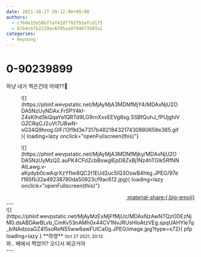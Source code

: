 ```yaml
---
date: 2021-10-27 20:12:00+09:00
authors:
  - c768e15e58bf7af42df792f91efcd1f5
  - 67b4c6fb2220ac6705aa97046f3503a1
categories:
  - Hayoung
---
```


# 0-90239899

<div class="post-container" markdown="1">
<div class="content-container md-sidebar__scrollwrap" markdown="1">

하냥 내가 찍은건데 어때??🤨
<figure markdown="1">
![](https://phinf.wevpstatic.net/MjAyMjA3MDNfMjY4/MDAxNjU2ODA5NzUyNDAx.FrSPY4kI-Z4sKlhdSkQqaYa1QRTd9LG9rnXxvEEVg8sg.SSBfQuhJ_fPUjghiVGZCRqCJ2uVt7UBwN-sG34Q9hrog.GIF/13f9d3e7317b4821843217430880658e385.gif){ loading=lazy onclick="openFullscreen(this)"}
</figure>

<figure markdown="1">
![](https://phinf.wevpstatic.net/MjAyMjA3MDNfMjky/MDAxNjU2ODA5NzUyMzQ2.auPK4CFdZcbBswglEpD8ZxBj1Nz4hTGIk5RfNNAtLawg.v-aKydyb0cwAqrXzYfIw8QC2t1EUd2uc5lQ3OswB4hkg.JPEG/97ef165fb32a49238780da50923cf9ac612.jpg){ loading=lazy onclick="openFullscreen(this)"}
</figure>


</div>
</div>

<div style="text-align: right;" markdown="1">
<a href="https://weverse.io/fromis9/fanpost/0-90239899" style="text-align: right;">:material-share:{.big-emoji}</a>
</div>
---

<div class="comments-container md-sidebar__scrollwrap" markdown="1">
<div class="comment" markdown="1">
<div class='id-container' markdown="1">
![](https://phinf.wevpstatic.net/MjAyMzExMjFfMjUz/MDAxNzAwNTQzODEzNjM0.dsABDAwBLvb_CmKv53nAMh0x44CV1NvJRUsHloAtzVEg.spqUAHYle7q_biNAdzoaGZ4l5soReNS5ww6awFUlCa0g.JPEG/image.jpg?type=s72){ pfp loading=lazy }
**<span class="artist">하영</span>** <small>Oct 27 2021, 20:12</small><br>
</div>
<div class='comment-body' markdown="1">
와.. 배에서 찍었어? 오디서 찌긍거야
</div>
</div>
</div>
---
